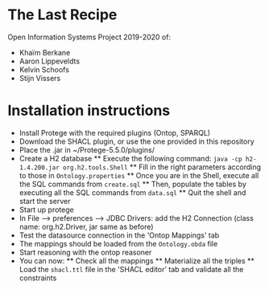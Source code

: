 # The Last Recipe
Open Information Systems Project 2019-2020 of:
* Khaïm Berkane
* Aaron Lippeveldts
* Kelvin Schoofs
* Stijn Vissers

# Installation instructions
* Install Protege with the required plugins (Ontop, SPARQL)
* Download the SHACL plugin, or use the one provided in this repository
* Place the .jar in ~/Protege-5.5.0/plugins/
* Create a H2 database
** Execute the following command: `java -cp h2-1.4.200.jar org.h2.tools.Shell`
** Fill in the right parameters according to those in `Ontology.properties`
** Once you are in the Shell, execute all the SQL commands from `create.sql`
** Then, populate the tables by executing all the SQL commands from `data.sql`
** Quit the shell and start the server
* Start up protege
* In File --> preferences --> JDBC Drivers: add the H2 Connection (class name: org.h2.Driver, jar same as before)
* Test the datasource connection in the 'Ontop Mappings' tab
* The mappings should be loaded from the `Ontology.obda` file
* Start reasoning with the ontop reasoner
* You can now:
** Check all the mappings
** Materialize all the triples
** Load the `shacl.ttl` file in the 'SHACL editor' tab and validate all the constraints
